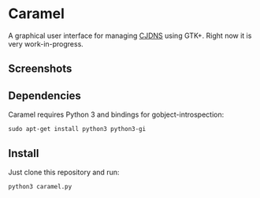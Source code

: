 Caramel
=======

A graphical user interface for managing [CJDNS](https://github.com/cjdelisle/cjdns) using GTK+. Right now it is very work-in-progress.

Screenshots
-----------

Dependencies
------------

Caramel requires Python 3 and bindings for gobject-introspection:

    sudo apt-get install python3 python3-gi

Install
-------

Just clone this repository and run:

    python3 caramel.py
